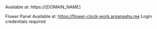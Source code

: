 Available at: https://[DOMAIN_NAME]

Flower Panel Available at: https://flower-clock-work.arpansahu.me
Login credentials required